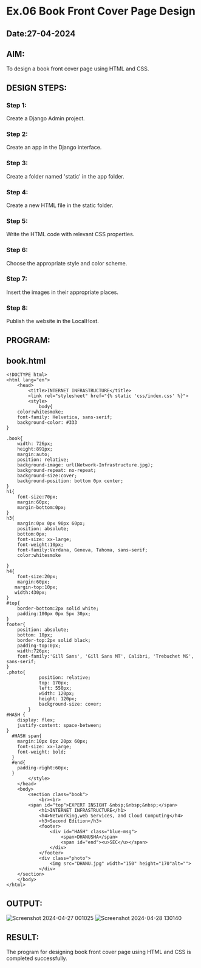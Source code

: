 # Ex.06 Book Front Cover Page Design
## Date:27-04-2024
## AIM:
To design a book front cover page using HTML and CSS.

## DESIGN STEPS:

### Step 1:
Create a Django Admin project.

### Step 2:
Create an app in the Django interface.

### Step 3:
Create a folder named 'static' in the app folder.

### Step 4:
Create a new HTML file in the static folder.

### Step 5:
Write the HTML code with relevant CSS properties.

### Step 6:
Choose the appropriate style and color scheme.

### Step 7:
Insert the images in their appropriate places.

### Step 8:
Publish the website in the LocalHost.
## PROGRAM:
## book.html
```
<!DOCTYPE html>
<html lang="en">
    <head>
        <title>INTERNET INFRASTRUCTURE</title>
        <link rel="stylesheet" href="{% static 'css/index.css' %}">
        <style>
            body{
    color:whitesmoke;
    font-family: Helvetica, sans-serif;
    background-color: #333
}

.book{
    width: 726px;
    height:891px;
    margin:auto;
    position: relative;
    background-image: url(Network-Infrastructure.jpg);
    background-repeat: no-repeat;
    background-size:cover;
    background-position: bottom 0px center;
}
h1{
    font-size:70px;
    margin:60px;
    margin-bottom:0px;
}
h3{
    margin:0px 0px 90px 60px;
    position: absolute;
    bottom:0px;
    font-size: xx-large;
    font-weight:10px;
    font-family:Verdana, Geneva, Tahoma, sans-serif;
    color:whitesmoke

}
h4{
    font-size:20px;
    margin:60px;
   margin-top:10px;
   width:430px;
}
#top{
    border-bottom:2px solid white;
    padding:100px 0px 5px 30px;
}
footer{
    position: absolute;
    bottom: 10px;
    border-top:2px solid black;
    padding-top:0px;
    width:726px;
    font-family:'Gill Sans', 'Gill Sans MT', Calibri, 'Trebuchet MS', sans-serif;
}
.photo{
            position: relative;
            top: 170px;
            left: 550px;
            width: 120px;
            height: 120px;
            background-size: cover;
        }
#HASH {
    display: flex;
    justify-content: space-between;
}
  #HASH span{
    margin:10px 0px 20px 60px;
    font-size: xx-large;
    font-weight: bold;
  }
  #end{
    padding-right:60px;
  }
        </style>
    </head>
    <body>
        <section class="book">
            <br><br>
        <span id="top">EXPERT INSIGHT &nbsp;&nbsp;&nbsp;</span>
            <h1>INTERNET INFRASTRUCTURE</h1>
            <h4>Networking,web Services, and Cloud Computing</h4>
            <h3>Second Edition</h3>  
            <footer>
                <div id="HASH" class="blue-msg">
                    <span>DHANUSHA</span>
                    <span id="end"><u>SEC</u></span>
                </div>
            </footer>
            <div class="photo">
                <img src="DHANU.jpg" width="150" height="170"alt="">
            </div>  
    </section>
    </body>
</html>
```
## OUTPUT:
![Screenshot 2024-04-27 001025](https://github.com/Dhanusha17/cover/assets/151549957/74bde407-9f0f-4a69-a1f7-f673f84bb2b8)
![Screenshot 2024-04-28 130140](https://github.com/Dhanusha17/cover/assets/151549957/29616ed1-91d5-4237-98e8-faf81b128642)
## RESULT:
The program for designing book front cover page using HTML and CSS is completed successfully.
